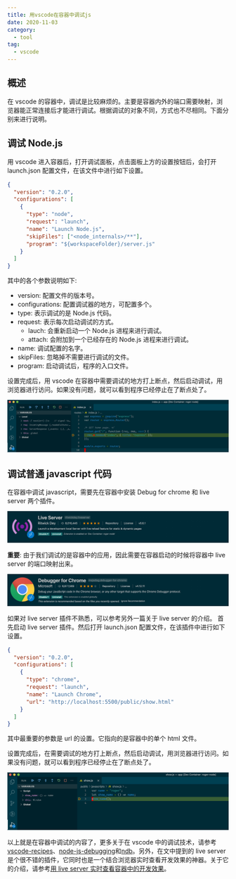 ```yaml
---
title: 用vscode在容器中调试js
date: 2020-11-03
category:
  - tool
tag:
  - vscode
---
```


## 概述

在 vscode 的容器中，调试是比较麻烦的。主要是容器内外的端口需要映射，浏览器能正常连接后才能进行调试。根据调试的对象不同，方式也不尽相同。下面分别来进行说明。

## 调试 Node.js

用 vscode 进入容器后，打开调试面板，点击面板上方的设置按钮后，会打开 launch.json 配置文件，在该文件中进行如下设置。

```json
{
  "version": "0.2.0",
  "configurations": [
    {
      "type": "node",
      "request": "launch",
      "name": "Launch Node.js",
      "skipFiles": ["<node_internals>/**"],
      "program": "${workspaceFolder}/server.js"
    }
  ]
}
```

其中的各个参数说明如下:

- version: 配置文件的版本号。
- configurations: 配置调试器的地方，可配置多个。
- type: 表示调试的是 Node.js 代码。
- request: 表示每次启动调试的方式。
  - lauch: 会重新启动一个 Node.js 进程来进行调试。
  - attach: 会附加到一个已经存在的 Node.js 进程来进行调试。
- name: 调试配置的名字。
- skipFiles: 忽略掉不需要进行调试的文件。
- program: 启动调试后，程序的入口文件。

设置完成后，用 vscode 在容器中需要调试的地方打上断点，然后启动调试，用浏览器进行访问。如果没有问题，就可以看到程序已经停止在了断点处了。

![最终调试结果](./images/用vscode在容器中调试js/debug_nodejs_result.png)

## 调试普通 javascript 代码

在容器中调试 javascript，需要先在容器中安装 Debug for chrome 和 live server 两个插件。

![live server](./images/用vscode在容器中调试js/live_server.png)

**重要**: 由于我们调试的是容器中的应用，因此需要在容器启动的时候将容器中 live server 的端口映射出来。

![debug for chrome](./images/用vscode在容器中调试js/debug_for_chrome.png)

如果对 live server 插件不熟悉，可以参考另外一篇关于 live server 的介绍。
首先启动 live server 插件。然后打开 launch.json 配置文件，在该插件中进行如下设置。

```json
{
  "version": "0.2.0",
  "configurations": [
    {
      "type": "chrome",
      "request": "launch",
      "name": "Launch Chrome",
      "url": "http://localhost:5500/public/show.html"
    }
  ]
}
```

其中最重要的参数是 url 的设置。它指向的是容器中的单个 html 文件。

设置完成后，在需要调试的地方打上断点，然后启动调试，用浏览器进行访问。如果没有问题，就可以看到程序已经停止在了断点处了。

![最终调试结果](./images/用vscode在容器中调试js/debug_js_result.png)

以上就是在容器中调试的内容了，更多关于在 vscode 中的调试技术，请参考[vscode-recipes](https://github.com/microsoft/vscode-recipes)、[node-js-debugging](https://www.freecodecamp.org/news/node-js-debugging/)和[ndb](https://github.com/GoogleChromeLabs/ndb)。另外，在文中提到的 live server 是个很不错的插件，它同时也是一个结合浏览器实时查看开发效果的神器。关于它的介绍，请参考[用 live server 实时查看容器中的开发效果](https://roger.ink/2020/11/03/用live-server实时查看容器中的开发效果/)。

